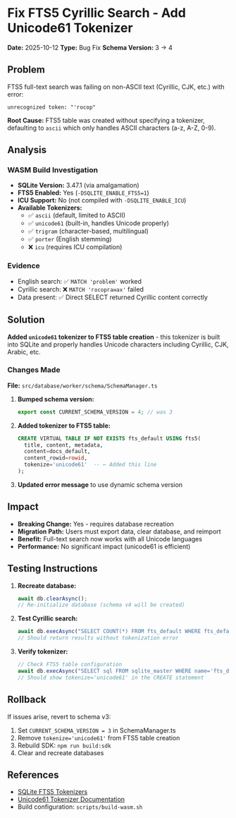 # Fix FTS5 Cyrillic Search - Add Unicode61 Tokenizer

**Date:** 2025-10-12
**Type:** Bug Fix
**Schema Version:** 3 → 4

## Problem

FTS5 full-text search was failing on non-ASCII text (Cyrillic, CJK, etc.) with error:
```
unrecognized token: "'госор"
```

**Root Cause:** FTS5 table was created without specifying a tokenizer, defaulting to `ascii` which only handles ASCII characters (a-z, A-Z, 0-9).

## Analysis

### WASM Build Investigation
- **SQLite Version:** 3.47.1 (via amalgamation)
- **FTS5 Enabled:** Yes (`-DSQLITE_ENABLE_FTS5=1`)
- **ICU Support:** No (not compiled with `-DSQLITE_ENABLE_ICU`)
- **Available Tokenizers:**
  - ✅ `ascii` (default, limited to ASCII)
  - ✅ `unicode61` (built-in, handles Unicode properly)
  - ✅ `trigram` (character-based, multilingual)
  - ✅ `porter` (English stemming)
  - ❌ `icu` (requires ICU compilation)

### Evidence
- English search: ✅ `MATCH 'problem'` worked
- Cyrillic search: ❌ `MATCH 'госорганах'` failed
- Data present: ✅ Direct SELECT returned Cyrillic content correctly

## Solution

**Added `unicode61` tokenizer to FTS5 table creation** - this tokenizer is built into SQLite and properly handles Unicode characters including Cyrillic, CJK, Arabic, etc.

### Changes Made

**File:** `src/database/worker/schema/SchemaManager.ts`

1. **Bumped schema version:**
   ```typescript
   export const CURRENT_SCHEMA_VERSION = 4; // was 3
   ```

2. **Added tokenizer to FTS5 table:**
   ```sql
   CREATE VIRTUAL TABLE IF NOT EXISTS fts_default USING fts5(
     title, content, metadata,
     content=docs_default,
     content_rowid=rowid,
     tokenize='unicode61'  -- ← Added this line
   );
   ```

3. **Updated error message** to use dynamic schema version

## Impact

- **Breaking Change:** Yes - requires database recreation
- **Migration Path:** Users must export data, clear database, and reimport
- **Benefit:** Full-text search now works with all Unicode languages
- **Performance:** No significant impact (unicode61 is efficient)

## Testing Instructions

1. **Recreate database:**
   ```javascript
   await db.clearAsync();
   // Re-initialize database (schema v4 will be created)
   ```

2. **Test Cyrillic search:**
   ```javascript
   await db.execAsync("SELECT COUNT(*) FROM fts_default WHERE fts_default MATCH 'госорганах'");
   // Should return results without tokenization error
   ```

3. **Verify tokenizer:**
   ```javascript
   // Check FTS5 table configuration
   await db.execAsync("SELECT sql FROM sqlite_master WHERE name='fts_default'");
   // Should show tokenize='unicode61' in the CREATE statement
   ```

## Rollback

If issues arise, revert to schema v3:
1. Set `CURRENT_SCHEMA_VERSION = 3` in SchemaManager.ts
2. Remove `tokenize='unicode61'` from FTS5 table creation
3. Rebuild SDK: `npm run build:sdk`
4. Clear and recreate databases

## References

- [SQLite FTS5 Tokenizers](https://www.sqlite.org/fts5.html#tokenizers)
- [Unicode61 Tokenizer Documentation](https://www.sqlite.org/fts5.html#unicode61_tokenizer)
- Build configuration: `scripts/build-wasm.sh`
